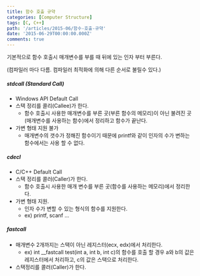 ```yaml
---
title: 함수 호출 규약
categories: [Computer Structure]
tags: [C, C++]
path: '/articles/2015-06/함수-호출-규약'
date: '2015-06-29T00:00:00.000Z'
comments: true
---
```


기본적으로 함수 호출시 매개변수를 부를 때 뒤에 있는 인자 부터 부른다.

(컴파일러 마다 다름. 컴파일러 최적화에 의해 다른 순서로 불릴수 있다.)

##### stdcall (Standard Call)

- Windows API Default Call
- 스택 정리를 콜리(Callee)가 한다.
  - 함수 호출시 사용한 매개변수를 부른 곳(부른 함수의 메모리)이 아닌 불려진 곳(매개변수를 사용하는 함수)에서 정리하고 함수가 끝난다.
- 가변 형태 지원 불가
  - 매개변수의 갯수가 정해진 함수이기 때문에 printf와 같이 인자의 수가 변하는 함수에서는 사용 할 수 없다.

##### cdecl

- C/C++ Default Call
- 스택 정리를 콜러(Caller)가 한다.
  - 함수 호출시 사용한 매개 변수를 부른 곳(함수를 사용하는 메모리)에서 정리한다.
- 가변 형태 지원.
  - 인자 수가 변할 수 있는 형식의 함수를 지원한다.
  - ex) printf, scanf ...

##### fastcall

- 매개변수 2개까지는 스택이 아닌 레지스터(ecx, edx)에서 처리한다.
  - ex) int \_\_fastcall test(int a, int b, int c)의 함수를 호출 할 경우 a와 b의 값은 레지스터에서 처리하고, c의 값은 스택으로 처리한다.
- 스택정리를 콜러(Caller)가 한다.
